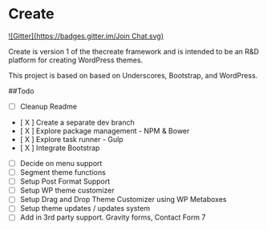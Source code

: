 Create
======
[![Gitter](https://badges.gitter.im/Join Chat.svg)](https://gitter.im/FolsomCreative/Create?utm_source=badge&utm_medium=badge&utm_campaign=pr-badge&utm_content=badge)

Create is version 1 of the thecreate framework and is intended to be an R&amp;D platform for creating WordPress themes.

This project is based on based on Underscores, Bootstrap, and WordPress.

##Todo

- [ ] Cleanup Readme
- [ X ] Create a separate dev branch
- [ X ] Explore package management - NPM & Bower
- [ X ] Explore task runner - Gulp
- [ X ] Integrate Bootstrap
- [ ] Decide on menu support
- [ ] Segment theme functions
- [ ] Setup Post Format Support
- [ ] Setup  WP theme customizer
- [ ] Setup Drag and Drop Theme Customizer using WP Metaboxes
- [ ] Setup theme updates / updates system
- [ ] Add in 3rd party support. Gravity forms, Contact Form 7